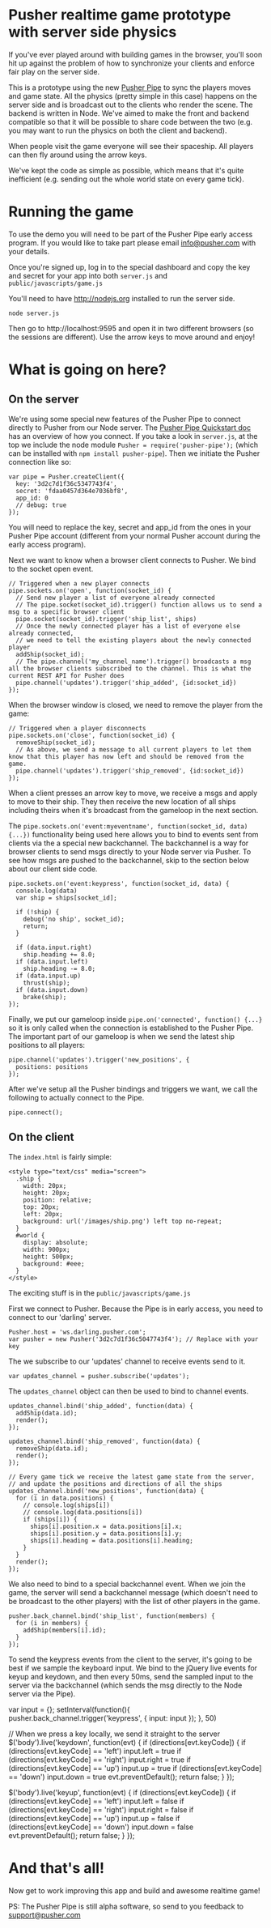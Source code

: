 # Pusher realtime game prototype with server side physics

If you've ever played around with building games in the browser, you'll soon hit up against the problem of how to synchronize your clients and enforce fair play on the server side.

This is a prototype using the new [Pusher Pipe](http://pusher.com/docs/pipe) to sync the players moves and game state. All the physics (pretty simple in this case) happens on the server side and is broadcast out to the clients who render the scene. The backend is written in Node. We've aimed to make the front and backend compatible so that it will be possible to share code between the two (e.g. you may want to run the physics on both the client and backend).

When people visit the game everyone will see their spaceship. All players can then fly around using the arrow keys.

We've kept the code as simple as possible, which means that it's quite inefficient (e.g. sending out the whole world state on every game tick).

# Running the game

To use the demo you will need to be part of the Pusher Pipe early access program. If you would like to take part please email info@pusher.com with your details.

Once you're signed up, log in to the special dashboard and copy the key and secret for your app into both `server.js` and `public/javascripts/game.js`

You'll need to have http://nodejs.org installed to run the server side.

    node server.js

Then go to http://localhost:9595 and open it in two different browsers (so the sessions are different). Use the arrow keys to move around and enjoy!

# What is going on here?

## On the server

We're using some special new features of the Pusher Pipe to connect directly to Pusher from our Node server. The [Pusher Pipe Quickstart doc](http://pusher.com/docs/pipe_quickstart) has an overview of how you connect. If you take a look in `server.js`, at the top we include the node module `Pusher = require('pusher-pipe');` (which can be installed with `npm install pusher-pipe`). Then we initiate the Pusher connection like so:

    var pipe = Pusher.createClient({
      key: '3d2c7d1f36c5347743f4',
      secret: 'fdaa0457d364e7036bf8',
      app_id: 0
      // debug: true
    });

You will need to replace the key, secret and app_id from the ones in your Pusher Pipe account (different from your normal Pusher account during the early access program).

Next we want to know when a browser client connects to Pusher. We bind to the socket open event.

    // Triggered when a new player connects
    pipe.sockets.on('open', function(socket_id) {
      // Send new player a list of everyone already connected
      // The pipe.socket(socket_id).trigger() function allows us to send a msg to a specific browser client
      pipe.socket(socket_id).trigger('ship_list', ships)
      // Once the newly connected player has a list of everyone else already connected,
      // we need to tell the existing players about the newly connected player
      addShip(socket_id);
      // The pipe.channel('my_channel_name').trigger() broadcasts a msg all the browser clients subscribed to the channel. This is what the current REST API for Pusher does
      pipe.channel('updates').trigger('ship_added', {id:socket_id})
    });

When the browser window is closed, we need to remove the player from the game:

    // Triggered when a player disconnects
    pipe.sockets.on('close', function(socket_id) {
      removeShip(socket_id);
      // As above, we send a message to all current players to let them know that this player has now left and should be removed from the game.
      pipe.channel('updates').trigger('ship_removed', {id:socket_id})
    });

When a client presses an arrow key to move, we receive a msgs and apply to move to their ship. They then receive the new location of all ships including theirs when it's broadcast from the gameloop in the next section.

The `pipe.sockets.on('event:myeventname', function(socket_id, data) {...})` functionality being used here allows you to bind to events sent from clients via the a special new backchannel. The backchannel is a way for browser clients to send msgs directly to your Node server via Pusher. To see how msgs are pushed to the backchannel, skip to the section below about our client side code.

    pipe.sockets.on('event:keypress', function(socket_id, data) {
      console.log(data)
      var ship = ships[socket_id];

      if (!ship) {
        debug('no ship', socket_id);
        return;
      }

      if (data.input.right)
        ship.heading += 8.0;
      if (data.input.left) 
        ship.heading -= 8.0;
      if (data.input.up) 
        thrust(ship);
      if (data.input.down) 
        brake(ship);
    });

Finally, we put our gameloop inside `pipe.on('connected', function() {...}` so it is only called when the connection is established to the Pusher Pipe. The important part of our gameloop is when we send the latest ship positions to all players:

    pipe.channel('updates').trigger('new_positions', {
      positions: positions
    });

After we've setup all the Pusher bindings and triggers we want, we call the following to actually connect to the Pipe.

    pipe.connect();

## On the client

The `index.html` is fairly simple:

   <html>
   <head>
   	<title>space</title>
   	<script src="http://ajax.googleapis.com/ajax/libs/jquery/1.4.2/jquery.min.js"></script>
   	<script src="http://js.pusherapp.com/1.10.0-pre/pusher.min.js"></script>
   	<script src="/javascripts/game.js"></script>

   	<style type="text/css" media="screen">
   	  .ship {
   	    width: 20px;
   	    height: 20px;
   	    position: relative;
   	    top: 20px;
   	    left: 20px;
   	    background: url('/images/ship.png') left top no-repeat;
   	  }
   	  #world {
   	    display: absolute;
   	    width: 900px;
   	    height: 500px;
   	    background: #eee;
   	  }
   	</style>
   </head>
   <body>
   <div id="debug"></div>
   <div id="world"></div>
   </body>
   </html>

The exciting stuff is in the `public/javascripts/game.js`

First we connect to Pusher. Because the Pipe is in early access, you need to connect to our 'darling' server.

    Pusher.host = 'ws.darling.pusher.com';
    var pusher = new Pusher('3d2c7d1f36c5047743f4'); // Replace with your key

The we subscribe to our 'updates' channel to receive events send to it.

    var updates_channel = pusher.subscribe('updates');

The `updates_channel` object can then be used to bind to channel events.

    updates_channel.bind('ship_added', function(data) {
      addShip(data.id);
      render();
    });

    updates_channel.bind('ship_removed', function(data) {
      removeShip(data.id);
      render();
    });
    
    // Every game tick we receive the latest game state from the server,
    // and update the positions and directions of all the ships
    updates_channel.bind('new_positions', function(data) {
      for (i in data.positions) {
        // console.log(ships[i])
        // console.log(data.positions[i])
        if (ships[i]) {
          ships[i].position.x = data.positions[i].x;
          ships[i].position.y = data.positions[i].y;
          ships[i].heading = data.positions[i].heading;
        }
      }
      render();
    });

We also need to bind to a special backchannel event. When we join the game, the server will send a backchannel message (which doesn't need to be broadcast to the other players) with the list of other players in the game.

    pusher.back_channel.bind('ship_list', function(members) {
      for (i in members) {
        addShip(members[i].id);
      }
    });

To send the keypress events from the client to the server, it's going to be best if we sample the keyboard input. We bind to the jQuery live events for keyup and keydown, and then every 50ms, send the sampled input to the server via the backchannel (which sends the msg directly to the Node server via the Pipe).

   var input = {};
   setInterval(function(){
     pusher.back_channel.trigger('keypress', {
       input: input
     });
   }, 50)

   // When we press a key locally, we send it straight to the server
   $('body').live('keydown', function(evt) {
     if (directions[evt.keyCode]) {
       if (directions[evt.keyCode] == 'left')
         input.left = true
       if (directions[evt.keyCode] == 'right')
         input.right = true
       if (directions[evt.keyCode] == 'up')
         input.up = true
       if (directions[evt.keyCode] == 'down')
         input.down = true
       evt.preventDefault();
       return false;
     }
   });

   $('body').live('keyup', function(evt) {
     if (directions[evt.keyCode]) {
       if (directions[evt.keyCode] == 'left')
         input.left = false
       if (directions[evt.keyCode] == 'right')
         input.right = false
       if (directions[evt.keyCode] == 'up')
         input.up = false
       if (directions[evt.keyCode] == 'down')
         input.down = false
       evt.preventDefault();
       return false;
     }
   });

# And that's all!

Now get to work improving this app and build and awesome realtime game!

PS: The Pusher Pipe is still alpha software, so send to you feedback to support@pusher.com
